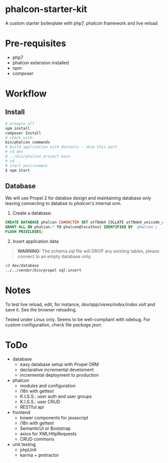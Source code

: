 # phalcon-starter-kit
A custom starter boilerplate with php7, phalcon framework and live reload

# Pre-requisites

 * php7
 * phalcon extension installed
 * npm
 * composer

# Workflow

## Install

```bash
# preapre all
npm install
composer Install
# check with:
bin/phalcon commands
# build application with devtools - skip this part
# cd dev
# ../bin/phalcon project main
# cd ..
# start environment
$ npm start
```

## Database

We will use Propel 2 for databse design and maintaining database only leaving connecting to databse to _phalcon's_ internal orm.

  1. Create a database:

  ```sql
  CREATE DATABASE phalcon CHARACTER SET utf8mb4 COLLATE utf8mb4_unicode_ci;
  GRANT ALL ON phalcon.* TO phalcon@localhost IDENTIFIED BY 'phalcon';
  FLUSH PRIVILEGES;
  ```
  2. Insert application data

  > **WARNING:** The schema.sql file will DROP any existing tables, please connect to an empty database only.

  ```bash
  cd dev/database
  ../../vendor/bin/propel sql:insert
  ```

# Notes

To test live reload, edit, for instance, _dev/app/views/index/index.volt_ and save it. See the browser reloading.

Tested under Linux only. Seems to be well-compliant with xdebug. For custom configuration, check file _package.json_.

# ToDo

  * database
    * easy database setup with Propel ORM
    * declarative incremental develoment
    * incremental deployment to production
  * phalcon
    * modules and configuration
    * i18n with gettext
    * K.I.S.S.: user auth and user groups
    * K.I.S.S.: user CRUD
    * RESTful api
  * frontend
    * bower components for javascript
    * i18n with gettext
    * SemanticUI or Bootstrap
    * axios for XMLHttpRequests
    * CRUD commons
  * unit testing
    * phpUnit
    * karma + protractor



